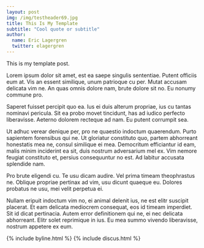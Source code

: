 ```yaml
---
layout: post
img: /img/testheader69.jpg
title: This Is My Template
subtitle: "Cool quote or subtitle"
author:
  name: Eric Lagergren
  twitter: elagergren
---
```

<p>This is my template post.
<p>Lorem ipsum dolor sit amet, est ea saepe singulis sententiae. Putent officiis eum at. Vis an essent similique, unum patrioque cu per. Mutat accusam delicata vim ne. An quas omnis dolore nam, brute dolore sit no. Eu nonumy commune pro.

<p>Saperet fuisset percipit quo ea. Ius ei duis alterum propriae, ius cu tantas nominavi pericula. Sit ea probo movet tincidunt, has ad iudico perfecto liberavisse. Aeterno dolorem recteque ad nam. Eu putent corrumpit sea.

<p>Ut adhuc verear denique per, pro ne quaestio indoctum quaerendum. Purto sapientem forensibus qui ne. Ut gloriatur constituto quo, partem abhorreant honestatis mea ne, consul similique ei mea. Democritum efficiantur id eam, malis minim inciderint ea sit, duis nostrum adversarium mel ex. Vim nemore feugiat constituto et, persius consequuntur no est. Ad labitur accusata splendide nam.

<p>Pro brute eligendi cu. Te usu dicam audire. Vel prima timeam theophrastus ne. Oblique propriae pertinax ad vim, usu dicunt quaeque eu. Dolores probatus ne usu, mei velit perpetua ei.

<p>Nullam eripuit indoctum vim no, ei animal delenit ius, ne est elitr suscipit placerat. Et eam delicata mediocrem consequat, eos id timeam imperdiet. Sit id dicat pertinacia. Autem error definitionem qui ne, ei nec delicata abhorreant. Elitr solet reprimique in ius. Eu mea summo vivendo liberavisse, nostrum appetere ex eum.



{% include byline.html %}
{% include discus.html %}
